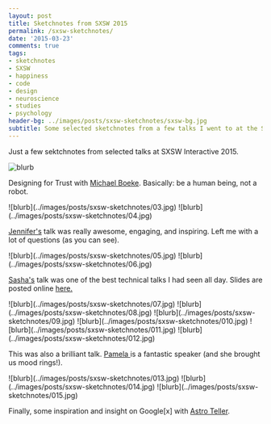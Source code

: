 ```yaml
---
layout: post
title: Sketchnotes from SXSW 2015
permalink: /sxsw-sketchnotes/
date: '2015-03-23'
comments: true
tags:
- sketchnotes
- SXSW
- happiness
- code
- design
- neuroscience
- studies
- psychology
header-bg: ../images/posts/sxsw-sketchnotes/sxsw-bg.jpg
subtitle: Some selected sketchnotes from a few talks I went to at the SXSW Interactive 2015 Conference.
---
```


Just a few sektchnotes from selected talks at SXSW Interactive 2015.

<style>
  img {
    -webkit-filter: brightness(110%);
  }
</style>

![blurb](../images/posts/sxsw-sketchnotes/02.jpg)
<p class="caption">Designing for Trust with <a href="https://twitter.com/mvboeke">Michael Boeke</a>. Basically: be a human being, not a robot.</p>
![blurb](../images/posts/sxsw-sketchnotes/03.jpg)
![blurb](../images/posts/sxsw-sketchnotes/04.jpg)
<p class="caption"><a href="https://twitter.com/JenniferDewalt">Jennifer's</a> talk was really awesome, engaging, and inspiring. Left me with a lot of questions (as you can see).</p>
![blurb](../images/posts/sxsw-sketchnotes/05.jpg)
![blurb](../images/posts/sxsw-sketchnotes/06.jpg)
<p class="caption"><a href="https://twitter.com/SashRocks">Sasha's</a> talk was one of the best technical talks I had seen all day. Slides are posted online <a href="http://www.slideshare.net/spasulka/this-is-your-brain-on-visual-data-sxsw-2015">here.</a></p>
![blurb](../images/posts/sxsw-sketchnotes/07.jpg)
![blurb](../images/posts/sxsw-sketchnotes/08.jpg)
![blurb](../images/posts/sxsw-sketchnotes/09.jpg)
![blurb](../images/posts/sxsw-sketchnotes/010.jpg)
![blurb](../images/posts/sxsw-sketchnotes/011.jpg)
![blurb](../images/posts/sxsw-sketchnotes/012.jpg)
<p class="caption">This was also a brilliant talk. <a href="https://twitter.com/paminthelab">Pamela </a> is a fantastic speaker (and she brought us mood rings!).</p>
![blurb](../images/posts/sxsw-sketchnotes/013.jpg)
![blurb](../images/posts/sxsw-sketchnotes/014.jpg)
![blurb](../images/posts/sxsw-sketchnotes/015.jpg)
<p class="caption">Finally, some inspiration and insight on Google[x] with <a href="https://twitter.com/astroteller">Astro Teller</a>.</p>
